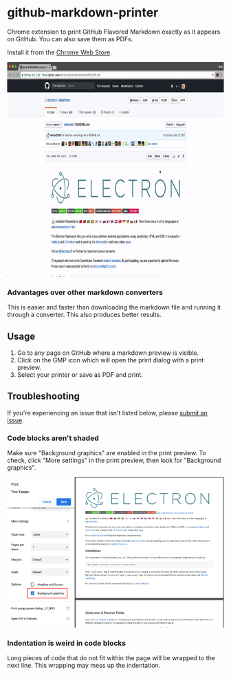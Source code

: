 # github-markdown-printer
Chrome extension to print GitHub Flavored Markdown exactly as it appears on GitHub. You can also save them as PDFs.

Install it from the [Chrome Web Store](https://chrome.google.com/webstore/detail/github-markdown-printer/fehpdlpmcegfpbkgcnaleindodeegapk).

<p align="center">
  <img src="./demo.gif" height="500" alt="GitHub Markdown Printer demo" />
</p>

### Advantages over other markdown converters
This is easier and faster than downloading the markdown file and running it through a converter. This also produces better results.

## Usage
1. Go to any page on GitHub where a markdown preview is visible.
2. Click on the GMP icon which will open the print dialog with a print preview.
3. Select your printer or save as PDF and print.

## Troubleshooting
If you're experiencing an issue that isn't listed below, please [submit an issue](https://github.com/jerry1100/github-markdown-printer/issues/new).

### Code blocks aren't shaded
Make sure "Background graphics" are enabled in the print preview. To check, click "More settings" in the print preview, then look for "Background graphics".

<img src="./background-graphics-setting.png" height="350" alt="Background graphics setting" />

### Indentation is weird in code blocks
Long pieces of code that do not fit within the page will be wrapped to the next line. This wrapping may mess up the indentation.
